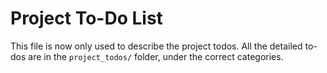 # Project To-Do List

This file is now only used to describe the project todos. All the detailed to-dos are in the `project_todos/` folder, under the correct categories.
